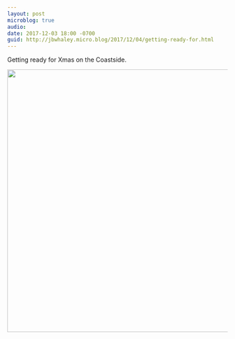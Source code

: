 ```yaml
---
layout: post
microblog: true
audio: 
date: 2017-12-03 18:00 -0700
guid: http://jbwhaley.micro.blog/2017/12/04/getting-ready-for.html
---
```

Getting ready for Xmas on the Coastside.

<img src="http://www.jarrodwhaley.com/uploads/2017/c9b31ffc31.jpg" width="600" height="600" />
